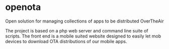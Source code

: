 # openota
Open solution for managing collections of apps to be distributed OverTheAir

The project is based on a php web server and command line suite of scripts. 
The front end is a mobile suited website designed to easily let mob devices to download OTA distributions of our mobile apps.
